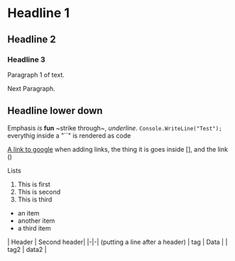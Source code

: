 # Headline 1
## Headline 2
### Headline 3
Paragraph 1 of text.

Next Paragraph.

## Headline lower down
Emphasis *is* **fun** ~strike through~, _underline_.
`Console.WriteLine("Test");`
everythig inside a "``" is rendered as code

[A link to google](http://www.google.com)
when adding links, the thing it is goes inside [], and the link ()

Lists

1. This is first
2. This is second
3. This is third

- an item
- another item
- a third item

| Header | Second header|
|-|-|         (putting a line after a header)
| tag | Data |
| tag2 | data2 |
